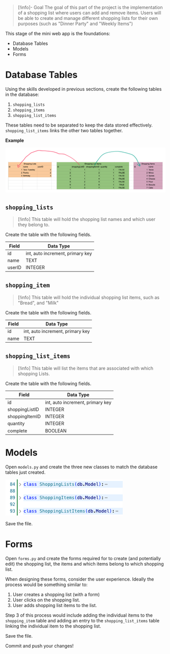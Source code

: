 > [!info]- Goal
> The goal of this part of the project is the implementation of a shopping list where users can add and remove items. Users will be able to create and manage different shopping lists for their own purposes (such as "Dinner Party" and "Weekly Items")

This stage of the mini web app is the foundations:
- Database Tables
- Models
- Forms


# Database Tables

Using the skills developed in previous sections, create the following tables in the database:
1. `shopping_lists`
2. `shopping_items`
3. `shopping_list_items`

These tables need to be separated to keep the data stored effectively. `shopping_list_items` links the other two tables together.

**Example**

![shoppingListDatabaseExample](/WebDev/_shared/Projects/ANH/images/shoppingListDatabaseExample.png)

## `shopping_lists`

> [!info] This table will hold the shopping list names and which user they belong to.

Create the table with the following fields. 

| Field  | Data Type                        |
| ------ | -------------------------------- |
| id     | int, auto increment, primary key |
| name   | TEXT                             |
| userID | INTEGER                          |

## `shopping_item`

> [!info] This table will hold the individual shopping list items, such as "Bread", and "Milk"

Create the table with the following fields.

| Field | Data Type                        |
| ----- | -------------------------------- |
| id    | int, auto increment, primary key |
| name  | TEXT                             |

## `shopping_list_items`
> [!info] This table will list the items that are associated with which shopping Lists.

Create the table with the following fields.

| Field          | Data Type                        |
| -------------- | -------------------------------- |
| id             | int, auto increment, primary key |
| shoppingListID | INTEGER                          |
| shoppingItemID | INTEGER<br>                      |
| quantity       | INTEGER                          |
| complete       | BOOLEAN                          |

# Models

Open `models.py` and create the three new classes to match the database tables just created.

![shoppingListModel](/WebDev/_shared/Projects/ANH/images/shoppingListModel.png)

Save the file.

# Forms

Open `forms.py` and create the forms required for to create (and potentially edit) the shopping list, the items and which items belong to which shopping list.

When designing these forms, consider the user experience. Ideally the process would be something similar to:

1. User creates a shopping list (with a form)
2. User clicks on the shopping list.
3. User adds shopping list items to the list.

Step 3 of this process would include adding the individual items to the `shopping_item` table and adding an entry to the `shopping_list_items` table linking the individual item to the shopping list.


Save the file.


Commit and push your changes!


